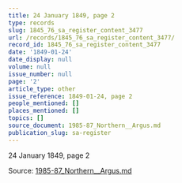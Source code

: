 ```yaml
---
title: 24 January 1849, page 2
type: records
slug: 1845_76_sa_register_content_3477
url: /records/1845_76_sa_register_content_3477/
record_id: 1845_76_sa_register_content_3477
date: '1849-01-24'
date_display: null
volume: null
issue_number: null
page: '2'
article_type: other
issue_reference: 1849-01-24, page 2
people_mentioned: []
places_mentioned: []
topics: []
source_document: 1985-87_Northern__Argus.md
publication_slug: sa-register
---
```


24 January 1849, page 2

Source: [1985-87_Northern__Argus.md](/downloads/markdown/1985-87_Northern__Argus.md)
